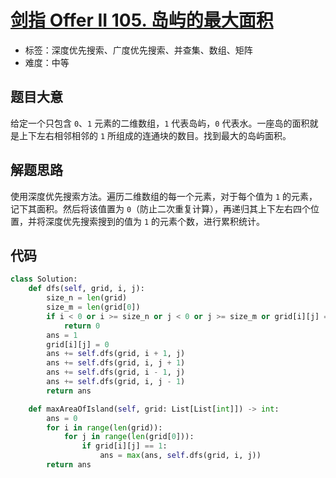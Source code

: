 # [剑指 Offer II 105. 岛屿的最大面积](https://leetcode.cn/problems/ZL6zAn/)

- 标签：深度优先搜索、广度优先搜索、并查集、数组、矩阵
- 难度：中等

## 题目大意

给定一个只包含 `0`、`1` 元素的二维数组，`1` 代表岛屿，`0` 代表水。一座岛的面积就是上下左右相邻相邻的 `1` 所组成的连通块的数目。找到最大的岛屿面积。

## 解题思路

使用深度优先搜索方法。遍历二维数组的每一个元素，对于每个值为 `1` 的元素，记下其面积。然后将该值置为 `0`（防止二次重复计算），再递归其上下左右四个位置，并将深度优先搜索搜到的值为 `1` 的元素个数，进行累积统计。

## 代码

```Python
class Solution:
    def dfs(self, grid, i, j):
        size_n = len(grid)
        size_m = len(grid[0])
        if i < 0 or i >= size_n or j < 0 or j >= size_m or grid[i][j] == 0:
            return 0
        ans = 1
        grid[i][j] = 0
        ans += self.dfs(grid, i + 1, j)
        ans += self.dfs(grid, i, j + 1)
        ans += self.dfs(grid, i - 1, j)
        ans += self.dfs(grid, i, j - 1)
        return ans

    def maxAreaOfIsland(self, grid: List[List[int]]) -> int:
        ans = 0
        for i in range(len(grid)):
            for j in range(len(grid[0])):
                if grid[i][j] == 1:
                    ans = max(ans, self.dfs(grid, i, j))
        return ans
```

